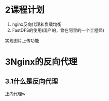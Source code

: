 # 2课程计划
1. nginx反向代理和负载均衡
2. FastDFS的使用(国产的，曾在阿里的一个工程师)

实现图片上传功能


# 3Nginx的反向代理

## 3.1什么是反向代理
正向代理w






